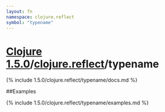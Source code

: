 ```yaml
---
layout: fn
namespace: clojure.reflect
symbol: "typename"
---
```


# [Clojure 1.5.0](../../)/[clojure.reflect](../)/typename

{% include 1.5.0/clojure.reflect/typename/docs.md %}

##Examples

{% include 1.5.0/clojure.reflect/typename/examples.md %}

